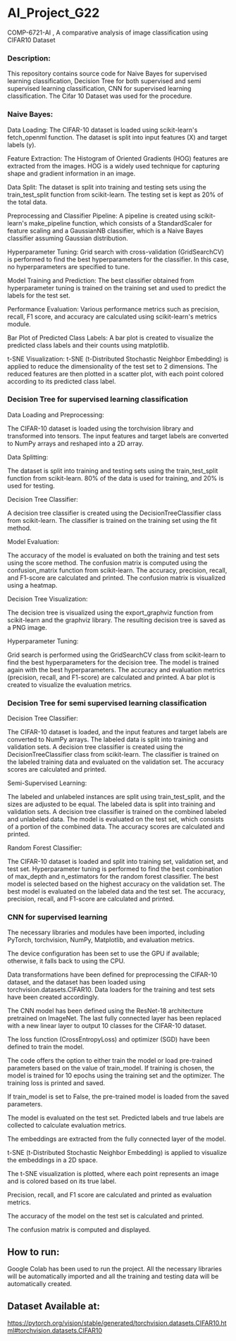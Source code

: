 # AI_Project_G22
COMP-6721-AI , A comparative analysis of image classification using CIFAR10 Dataset

### Description:

This repository contains source code for Naive Bayes for supervised learning classification, Decision Tree for both supervised and semi supervised learning classification, CNN for supervised learning classification. The Cifar 10 Dataset was used for the procedure.

### Naive Bayes:

Data Loading: The CIFAR-10 dataset is loaded using scikit-learn's fetch_openml function. The dataset is split into input features (X) and target labels (y).

Feature Extraction: The Histogram of Oriented Gradients (HOG) features are extracted from the images. HOG is a widely used technique for capturing shape and gradient information in an image.

Data Split: The dataset is split into training and testing sets using the train_test_split function from scikit-learn. The testing set is kept as 20% of the total data.

Preprocessing and Classifier Pipeline: A pipeline is created using scikit-learn's make_pipeline function, which consists of a StandardScaler for feature scaling and a GaussianNB classifier, which is a Naive Bayes classifier assuming Gaussian distribution.

Hyperparameter Tuning: Grid search with cross-validation (GridSearchCV) is performed to find the best hyperparameters for the classifier. In this case, no hyperparameters are specified to tune.

Model Training and Prediction: The best classifier obtained from hyperparameter tuning is trained on the training set and used to predict the labels for the test set.

Performance Evaluation: Various performance metrics such as precision, recall, F1 score, and accuracy are calculated using scikit-learn's metrics module.

Bar Plot of Predicted Class Labels: A bar plot is created to visualize the predicted class labels and their counts using matplotlib.

t-SNE Visualization: t-SNE (t-Distributed Stochastic Neighbor Embedding) is applied to reduce the dimensionality of the test set to 2 dimensions. The reduced features are then plotted in a scatter plot, with each point colored according to its predicted class label.

### Decision Tree for supervised learning classification

Data Loading and Preprocessing:

The CIFAR-10 dataset is loaded using the torchvision library and transformed into tensors.
The input features and target labels are converted to NumPy arrays and reshaped into a 2D array.

Data Splitting:

The dataset is split into training and testing sets using the train_test_split function from scikit-learn.
80% of the data is used for training, and 20% is used for testing.

Decision Tree Classifier:

A decision tree classifier is created using the DecisionTreeClassifier class from scikit-learn.
The classifier is trained on the training set using the fit method.

Model Evaluation:

The accuracy of the model is evaluated on both the training and test sets using the score method.
The confusion matrix is computed using the confusion_matrix function from scikit-learn.
The accuracy, precision, recall, and F1-score are calculated and printed.
The confusion matrix is visualized using a heatmap.

Decision Tree Visualization:

The decision tree is visualized using the export_graphviz function from scikit-learn and the graphviz library.
The resulting decision tree is saved as a PNG image.

Hyperparameter Tuning:

Grid search is performed using the GridSearchCV class from scikit-learn to find the best hyperparameters for the decision tree.
The model is trained again with the best hyperparameters.
The accuracy and evaluation metrics (precision, recall, and F1-score) are calculated and printed.
A bar plot is created to visualize the evaluation metrics.

### Decision Tree for semi supervised learning classification

Decision Tree Classifier:

The CIFAR-10 dataset is loaded, and the input features and target labels are converted to NumPy arrays.
The labeled data is split into training and validation sets.
A decision tree classifier is created using the DecisionTreeClassifier class from scikit-learn.
The classifier is trained on the labeled training data and evaluated on the validation set.
The accuracy scores are calculated and printed.

Semi-Supervised Learning:

The labeled and unlabeled instances are split using train_test_split, and the sizes are adjusted to be equal.
The labeled data is split into training and validation sets.
A decision tree classifier is trained on the combined labeled and unlabeled data.
The model is evaluated on the test set, which consists of a portion of the combined data.
The accuracy scores are calculated and printed.

Random Forest Classifier:

The CIFAR-10 dataset is loaded and split into training set, validation set, and test set.
Hyperparameter tuning is performed to find the best combination of max_depth and n_estimators for the random forest classifier.
The best model is selected based on the highest accuracy on the validation set.
The best model is evaluated on the labeled data and the test set.
The accuracy, precision, recall, and F1-score are calculated and printed.

### CNN for supervised learning

The necessary libraries and modules have been imported, including PyTorch, torchvision, NumPy, Matplotlib, and evaluation metrics.

The device configuration has been set to use the GPU if available; otherwise, it falls back to using the CPU.

Data transformations have been defined for preprocessing the CIFAR-10 dataset, and the dataset has been loaded using torchvision.datasets.CIFAR10. Data loaders for the training and test sets have been created accordingly.

The CNN model has been defined using the ResNet-18 architecture pretrained on ImageNet. The last fully connected layer has been replaced with a new linear layer to output 10 classes for the CIFAR-10 dataset.

The loss function (CrossEntropyLoss) and optimizer (SGD) have been defined to train the model.

The code offers the option to either train the model or load pre-trained parameters based on the value of train_model. If training is chosen, the model is trained for 10 epochs using the training set and the optimizer. The training loss is printed and saved.

If train_model is set to False, the pre-trained model is loaded from the saved parameters.

The model is evaluated on the test set. Predicted labels and true labels are collected to calculate evaluation metrics.

The embeddings are extracted from the fully connected layer of the model.

t-SNE (t-Distributed Stochastic Neighbor Embedding) is applied to visualize the embeddings in a 2D space.

The t-SNE visualization is plotted, where each point represents an image and is colored based on its true label.

Precision, recall, and F1 score are calculated and printed as evaluation metrics.

The accuracy of the model on the test set is calculated and printed.

The confusion matrix is computed and displayed.

## How to run:
Google Colab has been used to run the project. All the necessary libraries will be automatically imported and all the training and testing data will be automatically created.

## Dataset Available at: 
https://pytorch.org/vision/stable/generated/torchvision.datasets.CIFAR10.html#torchvision.datasets.CIFAR10
